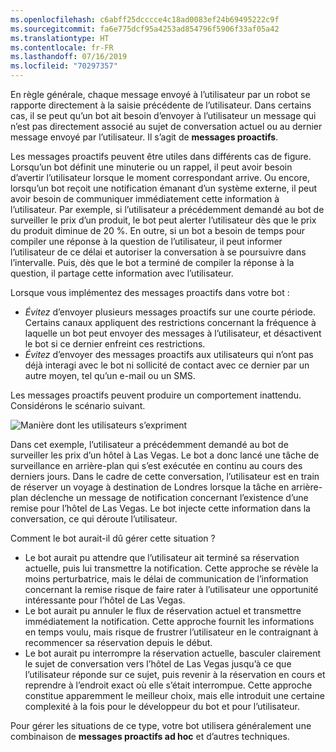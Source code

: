 ```yaml
---
ms.openlocfilehash: c6abff25dcccce4c18ad0083ef24b69495222c9f
ms.sourcegitcommit: fa6e775dcf95a4253ad854796f5906f33af05a42
ms.translationtype: HT
ms.contentlocale: fr-FR
ms.lasthandoff: 07/16/2019
ms.locfileid: "70297357"
---
```

En règle générale, chaque message envoyé à l’utilisateur par un robot se rapporte directement à la saisie précédente de l’utilisateur.
Dans certains cas, il se peut qu’un bot ait besoin d’envoyer à l’utilisateur un message qui n’est pas directement associé au sujet de conversation actuel ou au dernier message envoyé par l’utilisateur. Il s’agit de **messages proactifs**.

Les messages proactifs peuvent être utiles dans différents cas de figure.
Lorsqu’un bot définit une minuterie ou un rappel, il peut avoir besoin d’avertir l’utilisateur lorsque le moment correspondant arrive.
Ou encore, lorsqu’un bot reçoit une notification émanant d’un système externe, il peut avoir besoin de communiquer immédiatement cette information à l’utilisateur.
Par exemple, si l’utilisateur a précédemment demandé au bot de surveiller le prix d’un produit, le bot peut alerter l’utilisateur dès que le prix du produit diminue de 20 %. En outre, si un bot a besoin de temps pour compiler une réponse à la question de l’utilisateur, il peut informer l’utilisateur de ce délai et autoriser la conversation à se poursuivre dans l’intervalle. Puis, dès que le bot a terminé de compiler la réponse à la question, il partage cette information avec l’utilisateur.

Lorsque vous implémentez des messages proactifs dans votre bot :

- *Évitez* d’envoyer plusieurs messages proactifs sur une courte période. Certains canaux appliquent des restrictions concernant la fréquence à laquelle un bot peut envoyer des messages à l’utilisateur, et désactivent le bot si ce dernier enfreint ces restrictions.
- *Évitez* d’envoyer des messages proactifs aux utilisateurs qui n’ont pas déjà interagi avec le bot ni sollicité de contact avec ce dernier par un autre moyen, tel qu’un e-mail ou un SMS.

Les messages proactifs peuvent produire un comportement inattendu. Considérons le scénario suivant.

![Manière dont les utilisateurs s’expriment](~/media/designing-bots/capabilities/proactive1.png)

Dans cet exemple, l’utilisateur a précédemment demandé au bot de surveiller les prix d’un hôtel à Las Vegas.
Le bot a donc lancé une tâche de surveillance en arrière-plan qui s’est exécutée en continu au cours des derniers jours.
Dans le cadre de cette conversation, l’utilisateur est en train de réserver un voyage à destination de Londres lorsque la tâche en arrière-plan déclenche un message de notification concernant l’existence d’une remise pour l’hôtel de Las Vegas. Le bot injecte cette information dans la conversation, ce qui déroute l’utilisateur.

Comment le bot aurait-il dû gérer cette situation ?

- Le bot aurait pu attendre que l’utilisateur ait terminé sa réservation actuelle, puis lui transmettre la notification. Cette approche se révèle la moins perturbatrice, mais le délai de communication de l’information concernant la remise risque de faire rater à l’utilisateur une opportunité intéressante pour l’hôtel de Las Vegas.
- Le bot aurait pu annuler le flux de réservation actuel et transmettre immédiatement la notification. Cette approche fournit les informations en temps voulu, mais risque de frustrer l’utilisateur en le contraignant à recommencer sa réservation depuis le début.
- Le bot aurait pu interrompre la réservation actuelle, basculer clairement le sujet de conversation vers l’hôtel de Las Vegas jusqu’à ce que l’utilisateur réponde sur ce sujet, puis revenir à la réservation en cours et reprendre à l’endroit exact où elle s’était interrompue. Cette approche constitue apparemment le meilleur choix, mais elle introduit une certaine complexité à la fois pour le développeur du bot et pour l’utilisateur.

Pour gérer les situations de ce type, votre bot utilisera généralement une combinaison de **messages proactifs ad hoc** et d’autres techniques.
